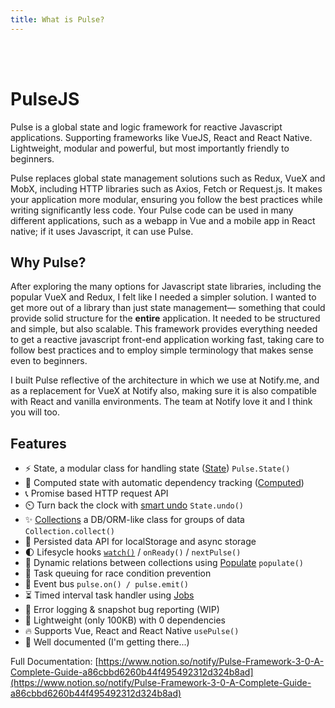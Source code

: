 ```yaml
---
title: What is Pulse?
---
```


<br />
<br />

# PulseJS

Pulse is a global state and logic framework for reactive Javascript applications. Supporting frameworks like VueJS, React and React Native. Lightweight, modular and powerful, but most importantly friendly to beginners.

Pulse replaces global state management solutions such as Redux, VueX and MobX, including HTTP libraries such as Axios, Fetch or Request.js. It makes your application more modular, ensuring you follow the best practices while writing significantly less code. Your Pulse code can be used in many different applications, such as a webapp in Vue and a mobile app in React native; if it uses Javascript, it can use Pulse.

## Why Pulse?

After exploring the many options for Javascript state libraries, including the popular VueX and Redux, I felt like I needed a simpler solution. I wanted to get more out of a library than just state management― something that could provide solid structure for the **entire** application. It needed to be structured and simple, but also scalable. This framework provides everything needed to get a reactive javascript front-end application working fast, taking care to follow best practices and to employ simple terminology that makes sense even to beginners.

I built Pulse reflective of the architecture in which we use at Notify.me, and as a replacement for VueX at Notify also, making sure it is also compatible with React and vanilla environments. The team at Notify love it and I think you will too.

## Features

- :zap: State, a modular class for handling state ([State]()) `Pulse.State()`
- :robot: Computed state with automatic dependency tracking ([Computed]())
- :telephone_receiver: Promise based HTTP request API
- :timer_clock: Turn back the clock with [smart undo]() `State.undo()`
- :sparkles: [Collections]() a DB/ORM-like class for groups of data `Collection.collect()`
- :floppy_disk: Persisted data API for localStorage and async storage
- :first_quarter_moon: Lifesycle hooks [`watch()`]() / `onReady()` / `nextPulse()`
- :crystal_ball: Dynamic relations between collections using [Populate]() `populate()`
- :construction: Task queuing for race condition prevention
- :bus: Event bus `pulse.on() / pulse.emit()`
- :hourglass_flowing_sand: Timed interval task handler using [Jobs]()
- :closed_book: Error logging & snapshot bug reporting (WIP)
- :leaves: Lightweight (only 100KB) with 0 dependencies
- :fire: Supports Vue, React and React Native `usePulse()`
- :yellow_heart: Well documented (I'm getting there...)


Full Documentation: [https://www.notion.so/notify/Pulse-Framework-3-0-A-Complete-Guide-a86cbbd6260b44f495492312d324b8ad](https://www.notion.so/notify/Pulse-Framework-3-0-A-Complete-Guide-a86cbbd6260b44f495492312d324b8ad)